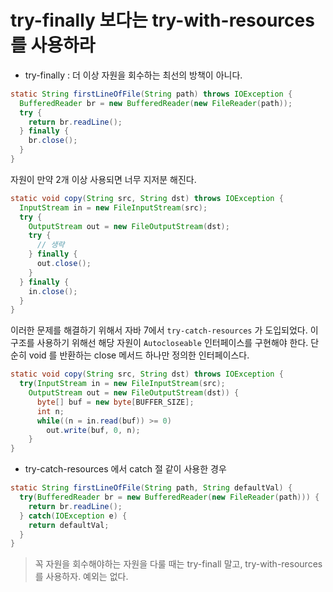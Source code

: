 # try-finally 보다는 try-with-resources 를 사용하라

- try-finally : 더 이상 자원을 회수하는 최선의 방책이 아니다.

```java
static String firstLineOfFile(String path) throws IOException {
  BufferedReader br = new BufferedReader(new FileReader(path));
  try {
    return br.readLine();
  } finally {
    br.close();
  }
}
```

자원이 만약 2개 이상 사용되면 너무 지저분 해진다.

```java
static void copy(String src, String dst) throws IOException {
  InputStream in = new FileInputStream(src);
  try {
    OutputStream out = new FileOutputStream(dst);
    try {
      // 생략
    } finally {
      out.close();
    }
  } finally {
    in.close();
  }
}
```

이러한 문제를 해결하기 위해서 자바 7에서 `try-catch-resources` 가 도입되었다. 이 구조를 사용하기 위해선 해당 자원이 `Autocloseable` 인터페이스를 구현해야 한다. 단순히 void 를 반환하는
close 메서드 하나만 정의한 인터페이스다.

```java
static void copy(String src, String dst) throws IOException {
  try(InputStream in = new FileInputStream(src);
    OutputStream out = new FileOutputStream(dst)) {
      byte[] buf = new byte[BUFFER_SIZE];
      int n;
      while((n = in.read(buf)) >= 0)
        out.write(buf, 0, n);
    }
}
```

- try-catch-resources 에서 catch 절 같이 사용한 경우

```java
static String firstLineOfFile(String path, String defaultVal) {
  try(BufferedReader br = new BufferedReader(new FileReader(path))) {
    return br.readLine();
  } catch(IOException e) {
    return defaultVal;
  } 
}
```

> 꼭 자원을 회수해야하는 자원을 다룰 때는 try-finall 말고, try-with-resources 를 사용하자. 예외는 없다. 

